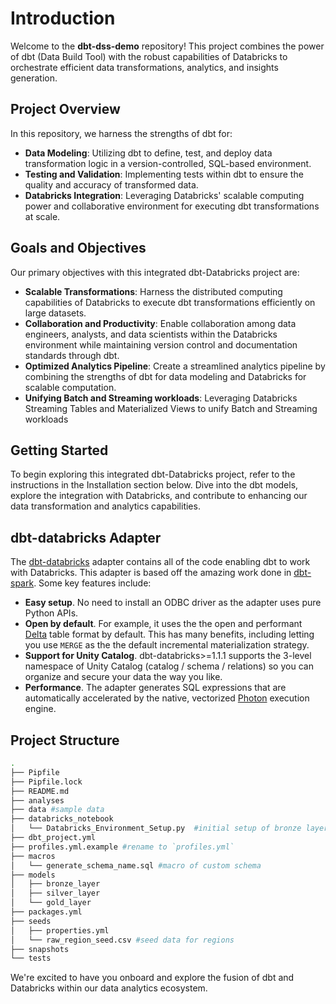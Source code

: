 # Introduction

Welcome to the **dbt-dss-demo** repository! This project combines the power of dbt (Data Build Tool) with the robust capabilities of Databricks to orchestrate efficient data transformations, analytics, and insights generation.


## Project Overview

In this repository, we harness the strengths of dbt for:

- **Data Modeling**: Utilizing dbt to define, test, and deploy data transformation logic in a version-controlled, SQL-based environment.
- **Testing and Validation**: Implementing tests within dbt to ensure the quality and accuracy of transformed data.
- **Databricks Integration**: Leveraging Databricks' scalable computing power and collaborative environment for executing dbt transformations at scale.


## Goals and Objectives

Our primary objectives with this integrated dbt-Databricks project are:

- **Scalable Transformations**: Harness the distributed computing capabilities of Databricks to execute dbt transformations efficiently on large datasets.
- **Collaboration and Productivity**: Enable collaboration among data engineers, analysts, and data scientists within the Databricks environment while maintaining version control and documentation standards through dbt.
- **Optimized Analytics Pipeline**: Create a streamlined analytics pipeline by combining the strengths of dbt for data modeling and Databricks for scalable computation.
- **Unifying Batch and Streaming workloads**: Leveraging Databricks Streaming Tables and Materialized Views to unify Batch and Streaming workloads


## Getting Started

To begin exploring this integrated dbt-Databricks project, refer to the instructions in the Installation section below. Dive into the dbt models, explore the integration with Databricks, and contribute to enhancing our data transformation and analytics capabilities.


## dbt-databricks Adapter

The [dbt-databricks](https://github.com/databricks/dbt-databricks) adapter contains all of the code enabling dbt to work with Databricks. This adapter is based off the amazing work done in [dbt-spark](https://github.com/dbt-labs/dbt-spark). Some key features include:

- **Easy setup**. No need to install an ODBC driver as the adapter uses pure Python APIs.
- **Open by default**. For example, it uses the the open and performant [Delta](https://delta.io/) table format by default. This has many benefits, including letting you use `MERGE` as the the default incremental materialization strategy.
- **Support for Unity Catalog**. dbt-databricks>=1.1.1 supports the 3-level namespace of Unity Catalog (catalog / schema / relations) so you can organize and secure your data the way you like.
- **Performance**. The adapter generates SQL expressions that are automatically accelerated by the native, vectorized [Photon](https://databricks.com/product/photon) execution engine.


## Project Structure

```bash
.
├── Pipfile
├── Pipfile.lock
├── README.md
├── analyses
├── data #sample data
├── databricks_notebook
│   └── Databricks_Environment_Setup.py  #initial setup of bronze layer
├── dbt_project.yml
├── profiles.yml.example #rename to `profiles.yml`
├── macros
│   └── generate_schema_name.sql #macro of custom schema
├── models
│   ├── bronze_layer
│   ├── silver_layer
│   └── gold_layer
├── packages.yml
├── seeds
│   ├── properties.yml
│   └── raw_region_seed.csv #seed data for regions
├── snapshots
└── tests
```

We're excited to have you onboard and explore the fusion of dbt and Databricks within our data analytics ecosystem.
